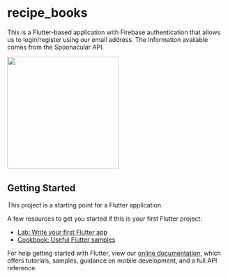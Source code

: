 # recipe_books

This is a Flutter-based application with Firebase authentication that allows us to login/register using our email address. The information available comes from the Spoonacular API.

<img src="https://ibb.co/g7YKCGV" width=256/>&nbsp;

## Getting Started

This project is a starting point for a Flutter application.

A few resources to get you started if this is your first Flutter project:

- [Lab: Write your first Flutter app](https://flutter.dev/docs/get-started/codelab)
- [Cookbook: Useful Flutter samples](https://flutter.dev/docs/cookbook)

For help getting started with Flutter, view our
[online documentation](https://flutter.dev/docs), which offers tutorials,
samples, guidance on mobile development, and a full API reference.
